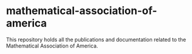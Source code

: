 # mathematical-association-of-america

This repository holds all the publications and documentation related to the Mathematical Association of America. 
